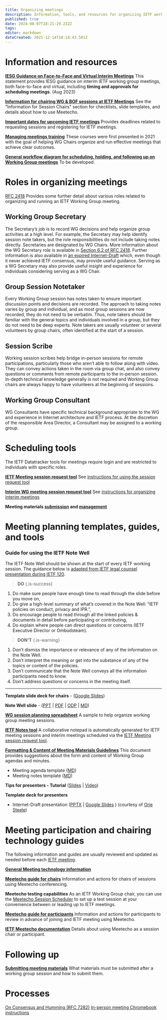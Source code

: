 ```yaml
---
title: Organizing meetings
description: Information, tools, and resources for organizing IETF working group meetings
published: true
date: 2024-08-07T18:21:29.232Z
tags: 
editor: markdown
dateCreated: 2021-12-14T18:14:43.501Z
---
```


# Information and resources

**[IESG Guidance on Face-to-Face and Virtual Interim Meetings](https://www.ietf.org/about/groups/iesg/statements/interim-meetings-guidance/)**
This statement provides IESG guidance on interim IETF working group meetings, both face-to-face and virtual, including **timing and approvals for scheduling meetings**. (Aug 2023)

**[Information for chairing WG & BOF sessions at IETF Meetings](https://www.ietf.org/how/meetings/preparation/)**
See the "Information for Session Chairs" section for checklists, slide templates, and details about how to use Meetecho.

**[Important dates for upcoming IETF meetings](https://datatracker.ietf.org/meeting/important-dates/)**
Provides deadlines related to requesting sessions and registering for IETF meetings.

**[Managing meetings training](../managing-meetings/)**
These courses were first presented in 2021 with the goal of helping WG Chairs organize and run effective meetings that achieve clear outcomes.

**[General workflow diagram for scheduling, holding, and following up on Working Group meetings]()**
To be developed.

# Roles in organizing meetings
[RFC 2418](https://www.rfc-editor.org/rfc/rfc2418.html) Provides some further detail about various roles related to organizing and running an IETF Working Group meeting.

## Working Group Secretary
The Secretary’s job is to record WG decisions and help organize group activities at a high level. For example, the Secretary may help identify session note takers, but the role responsibilities do not include taking notes directly. Secretaries are designated by WG Chairs. More information about the WG Secretary role is available in [Section 6.2 of RFC 2418](https://www.rfc-editor.org/rfc/rfc2418.html#section-6.2). Further information is also available in [an expired Internet-Draft](https://datatracker.ietf.org/doc/draft-secretaries-good-practices/) which, even though it never achieved IETF consensus, may provide useful guidance. Serving as a WG Secretary may also provide useful insight and experience for individuals considering serving as a WG Chair.

## Group Session Notetaker
Every Working Group session has notes taken to ensure important discussion points and decisions are recorded. The approach to taking notes varies by group and individual, and as most group sessions are now recorded, they do not need to be verbatim. Thus, note takers should be familiar with the general topics and individuals involved in a group, but they do not need to be deep experts. Note takers are usually volunteer or several volunteers by group chairs, often identified at the start of a session.

## Session Scribe
Working session scribes help bridge in-person sessions for remote participations, particularly those who aren’t able to follow along with video. They can convey actions taken in the room via group chat, and also convey questions or comments from remote participants to the in-person session. In-depth technical knowledge generally is not required and Working Group chairs are always happy to have volunteers at the beginning of sessions.

## Working Group Consultant
WG Consultants have specific technical background appropriate to the WG and experience in Internet architecture and IETF process. At the discretion of the responsible Area Director, a Consultant may be assigned to a working group.

# Scheduling tools
The IETF Datatracker tools for meetings require login and are restricted to individuals with specific roles.

**[IETF Meeting session request tool](https://datatracker.ietf.org/secr/sreq/)**
See [instructions for using the session request tool](/meetings/session-request-instructions)

**[Interim WG meeting session request tool](https://datatracker.ietf.org/meeting/interim/request/)**
See [instructions for organizing interim meetings](/meetings/interim-meeting-instructions)

**Meeting materials [submission](https://datatracker.ietf.org/cgi-bin/wg/wg_proceedings.cgi) and [management](https://datatracker.ietf.org/cgi-bin/wg/wg_proceedings.cgi)**

# Meeting planning templates, guides, and tools

### Guide for using the IETF Note Well

The IETF Note Well should be shown at the start of every IETF working session. The guidance below is [adapted from IETF legal counsel presentation during IETF 120](https://datatracker.ietf.org/meeting/120/materials/slides-120-eodir-sessb-note-well-dos-and-donts).

> **DO** {.is-success}
1. Do make sure people have enough time to read through the slide before you move on, 
2. Do give a high-level summary of what’s covered in the Note Well: “IETF policies on conduct, privacy and IPR.”,
3. Do encourage people to read through all the linked policies & documents in detail before participating or contributing, 
4. Do explain where people can direct questions or concerns (IETF Executive Director or Ombudsteam).

> **DON'T** {.is-warning}
1. Don’t dismiss the importance or relevance of any of the information on the Note Well.
2. Don’t interpret the meaning or get into the substance of any of the topics or content of the policies.
3. Don’t communicate that the Note Well conveys all the information participants need to know.
4. Don’t address questions or concerns in the meeting itself.

---

**Template slide deck for chairs** - ([Google Slides](https://docs.google.com/presentation/d/1W930i_aYcvliMOO7eGnqlPovxhfrLSw9irbVda2E1G8/edit#slide=id.p1))

**Note Well slide** - ([PPT](https://www.ietf.org/media/documents/note-well.pptx) | [PDF](https://www.ietf.org/media/documents/note-well_rgthisX.pdf) | [ODP](https://www.ietf.org/media/documents/note-well_IDvDk7Y.odp) | [MD](https://www.ietf.org/media/documents/note-well.md))

**[WG session planning spreadsheet](https://docs.google.com/spreadsheets/d/1YFTZbzljjsNoedGhl4KC-12LqapSg8K34wRv3oLzBtE/edit?usp=sharing)**
A sample to help organize working group meeting sessions.

**[IETF Notes tool](https://notes.ietf.org)**
A collaborative notepad is automatically generated for IETF meeting sessions and interim meetings scheduled via the [IETF Meeting session request tool](https://datatracker.ietf.org/secr/sreq/).

**[Formatting & Content of Meeting Materials Guidelines](/meetings/guide-agendas-minutes)**
This document provides suggestions about the form and content of Working Group agendas and minutes.

- Meeting agenda template ([MD](https://chairs.ietf.org/en/wg-meeting-agenda-template))
- Meeting notes template ([MD](https://chairs.ietf.org/en/wg-meeting-notes-template))

**Tips for presenters - Tutorial** ([Slides](https://www.ietf.org/documents/141/91-PresentationSkills-Howard.pdf) | [Video](https://youtu.be/wlodPLEtplU))

**Template deck for presenters**
+ Internet-Draft presentation ([PPTX](https://docs.google.com/presentation/d/1x-oFAwgoZ1cVoYKDktjLtbA3Z2yrsxmt/edit?usp=sharing&ouid=115667381203544462141&rtpof=true&sd=true) | [Google Slides](https://docs.google.com/presentation/d/1-msVgg-PlxS66hTbEv1hZAJLqAvDWYkAkd4_AFeXRhE/edit?usp=sharing) )
(courtesy of [Orie Steele](https://datatracker.ietf.org/person/orie@transmute.industries))

# Meeting participation and chairing technology guides
The following information and guides are usually reviewed and updated as needed before each [IETF meeting](https://www.ietf.org/how/meetings/).

**[General Meeting technology information](https://www.ietf.org/meetings/technology/)**

**[Meetecho guide for chairs](https://www.ietf.org/meeting/technology/meetecho-guide-chairs/)**
Information and actions for chairs of sessions using Meetecho conferencing.

**Meetecho testing capabilities**
As an IETF Working Group chair, you can use the [Meetecho Session Scheduler](https://meetings.conf.meetecho.com/scheduler) to set up a test session at your convenience between or leading up to IETF meetings. 

**[Meetecho guide for participants](https://www.ietf.org/how/meetings/technology/meetecho-guide-participant/)**
Information and actions for participants to review in advance of joining and IETF meeting using Meetecho.

**[IETF Meetecho documentation](https://www.ietf.org/media/documents/IETF-Meetecho-Documentation.pdf)**
Details about using Meetecho as a session chair or participant.

# Following up
**[Submitting meeting materials](meeting-materials)**
What materials must be submitted after a working group session and how to submit them.

# Processes
[On Consensus and Humming (RFC 7282)](https://www.rfc-editor.org/rfc/rfc7282.html)
[In-person meeting Chromebook instructions](https://www.ietf.org/media/documents/Loading_Your_Presentation_-_Rainbow.pdf)
